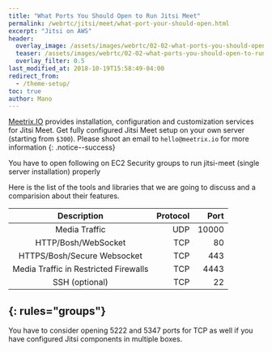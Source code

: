 ```yaml
---
title: "What Ports You Should Open to Run Jitsi Meet"
permalink: /webrtc/jitsi/meet/what-port-your-should-open.html
excerpt: "Jitsi on AWS"
header:
  overlay_image: /assets/images/webrtc/02-02-what-ports-you-should-open-to-run-jitsi-meet-on-aws/02-02-what-ports-you-should-open-to-run-jitsi-meet-on-aws.jpg
  teaser: /assets/images/webrtc/02-02-what-ports-you-should-open-to-run-jitsi-meet-on-aws/02-02-what-ports-you-should-open-to-run-jitsi-meet-on-aws.jpg
  overlay_filter: 0.5
last_modified_at: 2018-10-19T15:58:49-04:00
redirect_from:
  - /theme-setup/
toc: true
author: Mano
---
```


[Meetrix.IO](https://meetrix.io) provides installation, configuration and customization services for Jitsi Meet.
Get fully configured Jitsi Meet setup on your own server (starting from `$300`).
Please shoot an email to `hello@meetrix.io` for more information
{: .notice--success}

You have to open following on EC2 Security groups to run jitsi-meet (single server installation) properly

Here is the list of the tools and libraries that we are going to discuss and a comparision about their features.

|    Description                                |   Protocol    | Port      |
|:---:                                          |---:           |---:       |
| Media Traffic                                 | UDP           | 10000      |
| HTTP/Bosh/WebSocket                           | TCP           | 80        |
| HTTPS/Bosh/Secure Websocket                   | TCP           | 443       |
| Media Traffic in Restricted Firewalls         | TCP           | 4443      |
| SSH (optional)                                | TCP           | 22        |
{: rules="groups"}
---

You have to consider opening 5222 and 5347 ports for TCP as well if you have configured Jitsi components in multiple boxes.